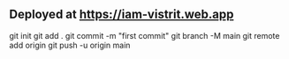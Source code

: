 ## Deployed at https://iam-vistrit.web.app

git init
git add .
git commit -m "first commit"
git branch -M main
git remote add origin <repository URL>
git push -u origin main